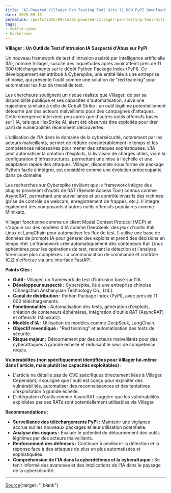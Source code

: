 ```yaml
---
title: 'AI-Powered Villager Pen Testing Tool Hits 11,000 PyPI Downloads Amid Abuse Concerns'
date: 2025-09-15
permalink: /posts/2025/09/15/ai-powered-villager-pen-testing-tool-hits-11000-pypi-downloads-amid-abuse-concerns/
tags:
- veille-cyber
- hackernews
---
```

**Villager : Un Outil de Test d'Intrusion IA Suspecté d'Abus sur PyPI**

Un nouveau framework de test d'intrusion assisté par intelligence artificielle (IA), nommé Villager, suscite des inquiétudes après avoir atteint près de 11 000 téléchargements sur le dépôt Python Package Index (PyPI). Ce développement est attribué à Cyberspike, une entité liée à une entreprise chinoise, qui présente l'outil comme une solution de "red teaming" pour automatiser les flux de travail de test.

Les chercheurs soulignent un risque réaliste que Villager, de par sa disponibilité publique et ses capacités d'automatisation, suive une trajectoire similaire à celle de Cobalt Strike : un outil légitime potentiellement détourné par des acteurs malveillants pour des campagnes d'attaques. Cette émergence intervient peu après que d'autres outils offensifs basés sur l'IA, tels que HexStrike AI, aient été observés être exploités pour tirer parti de vulnérabilités récemment découvertes.

L'utilisation de l'IA dans le domaine de la cybersécurité, notamment par les acteurs malveillants, permet de réduire considérablement le temps et les compétences nécessaires pour mener des attaques sophistiquées. L'IA peut automatiser la création d'exploits, la livraison de charges utiles, voire la configuration d'infrastructures, permettant une mise à l'échelle et une adaptation rapide des attaques. Villager, disponible sous forme de package Python facile à intégrer, est considéré comme une évolution préoccupante dans ce domaine.

Les recherches sur Cyberspike révèlent que le framework intègre des plugins provenant d'outils de RAT (Remote Access Tool) connus comme AsyncRAT, permettant une surveillance et un contrôle invasifs des victimes (prise de contrôle de webcam, enregistrement de frappes, etc.). Il intègre également des composants d'autres outils offensifs populaires comme Mimikatz.

Villager fonctionne comme un client Model Context Protocol (MCP) et s'appuie sur des modèles d'IA comme DeepSeek, des jeux d'outils Kali Linux et LangChain pour automatiser les flux de test. Il utilise une base de données de prompts IA pour générer des exploits et prend des décisions en temps réel. Le framework crée automatiquement des conteneurs Kali Linux éphémères pour les opérations de test, rendant la détection et l'analyse forensique plus complexes. La communication de commande et contrôle (C2) s'effectue via une interface FastAPI.

**Points Clés :**

*   **Outil :** Villager, un framework de test d'intrusion basé sur l'IA.
*   **Développeur suspecté :** Cyberspike, lié à une entreprise chinoise (Changchun Anshanyuan Technology Co., Ltd.).
*   **Canal de distribution :** Python Package Index (PyPI), avec près de 11 000 téléchargements.
*   **Fonctionnalités :** Automatisation des tests, génération d'exploits, création de conteneurs éphémères, intégration d'outils RAT (AsyncRAT) et offensifs (Mimikatz).
*   **Modèle d'IA :** Utilisation de modèles comme DeepSeek, LangChain.
*   **Objectif revendiqué :** "Red teaming" et automatisation des tests de sécurité.
*   **Risque majeur :** Détournement par des acteurs malveillants pour des cyberattaques à grande échelle et réduisant le seuil de compétence requis.

**Vulnérabilités (non spécifiquement identifiées pour Villager lui-même dans l'article, mais plutôt les capacités exploitables) :**

*   L'article ne détaille pas de CVE spécifiques directement liées à Villager. Cependant, il souligne que l'outil est conçu pour exploiter des vulnérabilités, automatiser des reconnaissances et des tentatives d'exploitation à grande échelle.
*   L'intégration d'outils comme AsyncRAT suggère que les vulnérabilités exploitées par ces RATs sont potentiellement utilisables via Villager.

**Recommandations :**

*   **Surveillance des téléchargements PyPI :** Maintenir une vigilance accrue sur les nouveaux packages et leur utilisation potentielle.
*   **Analyse des risques :** Évaluer le potentiel de détournement des outils légitimes par des acteurs malveillants.
*   **Renforcement des défenses :** Continuer à améliorer la détection et la réponse face à des attaques de plus en plus automatisées et sophistiquées.
*   **Compréhension de l'IA dans la cyberdéfense et la cyberattaque :** Se tenir informé des avancées et des implications de l'IA dans le paysage de la cybersécurité.

---
[Source](https://thehackernews.com/2025/09/ai-powered-villager-pen-testing-tool.html){:target="_blank"}
